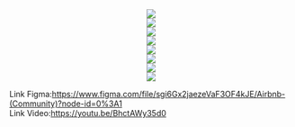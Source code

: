 <div align="center"> <img src="https://res.cloudinary.com/dvzingci9/image/upload/v1694949184/shoppefy/Screenshot_2023-09-17_at_17.59-3_e22pte.png"> </div>
<div align="center"> <img src="https://res.cloudinary.com/dvzingci9/image/upload/v1694949184/shoppefy/Screenshot_2023-09-17_at_17.59_omp4n4.png"> </div>
<div align="center"> <img src="https://res.cloudinary.com/dvzingci9/image/upload/v1694949187/shoppefy/Screenshot_2023-09-17_at_17.59-1_ocuweq.png"> </div>
<div align="center"> <img src="https://res.cloudinary.com/dvzingci9/image/upload/v1694949184/shoppefy/Screenshot_2023-09-17_at_18.00-1_aczac7.png"> </div>
<div align="center"> <img src="https://res.cloudinary.com/dvzingci9/image/upload/v1694949182/shoppefy/Screenshot_2023-09-17_at_18.00-2_i7zerc.png"> </div>
<div align="center"> <img src="https://res.cloudinary.com/dvzingci9/image/upload/v1694949183/shoppefy/Screenshot_2023-09-17_at_18.00_z1ud5p.png"> </div>
<div align="center"> <img src="https://res.cloudinary.com/dvzingci9/image/upload/v1694949181/shoppefy/Screenshot_2023-09-17_at_17.59-2_ff19sr.png"> </div>
<div align="center"> <img src="https://res.cloudinary.com/dvzingci9/image/upload/v1694949181/shoppefy/Screenshot_2023-09-17_at_18.01-1_dsq7op.png"> </div>

Link Figma:https://www.figma.com/file/sgi6Gx2jaezeVaF3OF4kJE/Airbnb-(Community)?node-id=0%3A1 <br>
Link Video:https://youtu.be/BhctAWy35d0 <br>

